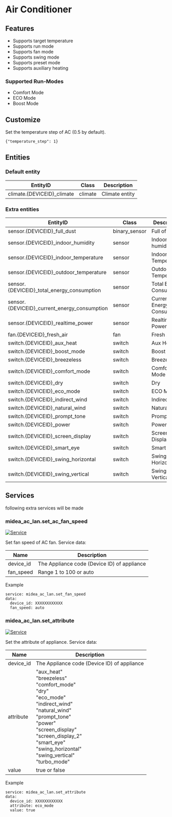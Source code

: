 # Air Conditioner
## Features
- Supports target temperature
- Supports run mode
- Supports fan mode
- Supports swing mode
- Supports preset mode
- Supports auxiliary heating

### Supported Run-Modes
- Comfort Mode
- ECO Mode
- Boost Mode

## Customize

Set the temperature step of AC (0.5 by default).

```
{"temperature_step": 1}
```

## Entities
### Default entity
EntityID | Class | Description
--- | --- | ---
climate.{DEVICEID}_climate | climate | Climate entity

### Extra entities

EntityID | Class | Description
--- | --- | ---
sensor.{DEVICEID}_full_dust | binary_sensor | Full of Dust
sensor.{DEVICEID}_indoor_humidity | sensor | Indoor humidity
sensor.{DEVICEID}_indoor_temperature | sensor | Indoor Temperature
sensor.{DEVICEID}_outdoor_temperature | sensor | Outdoor Temperature
sensor.{DEVICEID}_total_energy_consumption | sensor | Total Energy Consumption
sensor.{DEVICEID}_current_energy_consumption | sensor | Current Energy Consumption
sensor.{DEVICEID}_realtime_power | sensor | Realtime Power
fan.{DEVICEID}_fresh_air | fan | Fresh Air
switch.{DEVICEID}_aux_heat | switch | Aux Heating
switch.{DEVICEID}_boost_mode | switch | Boost Mode
switch.{DEVICEID}_breezeless | switch | Breezeless
switch.{DEVICEID}_comfort_mode | switch | Comfort Mode
switch.{DEVICEID}_dry | switch | Dry
switch.{DEVICEID}_eco_mode | switch | ECO Mode
switch.{DEVICEID}_indirect_wind | switch | Indirect Wind
switch.{DEVICEID}_natural_wind | switch | Natural Wind
switch.{DEVICEID}_prompt_tone | switch | Prompt Tone
switch.{DEVICEID}_power | switch | Power
switch.{DEVICEID}_screen_display | switch | Screen Display
switch.{DEVICEID}_smart_eye | switch | Smart Eye
switch.{DEVICEID}_swing_horizontal | switch | Swing Horizontal
switch.{DEVICEID}_swing_vertical | switch | Swing Vertical


## Services
following extra services will be made

### midea_ac_lan.set_ac_fan_speed

[![Service](https://my.home-assistant.io/badges/developer_call_service.svg)](https://my.home-assistant.io/redirect/developer_call_service/?service=midea_ac_lan.set_ac_fan_speed)

Set fan speed of AC fan. Service data:

Name | Description
--- | ---
device_id | The Appliance code (Device ID) of appliance
fan_speed | Range 1 to 100 or auto

Example
```
service: midea_ac_lan.set_fan_speed
data:
  device_id: XXXXXXXXXXXX
  fan_speed: auto
```

### midea_ac_lan.set_attribute

[![Service](https://my.home-assistant.io/badges/developer_call_service.svg)](https://my.home-assistant.io/redirect/developer_call_service/?service=midea_ac_lan.set_attribute)

Set the attribute of appliance. Service data:

Name | Description
--- | ---
device_id | The Appliance code (Device ID) of appliance
attribute | "aux_heat"<br/>"breezeless"<br/>"comfort_mode"<br/>"dry"<br/>"eco_mode"<br/>"indirect_wind"<br/>"natural_wind"<br/>"prompt_tone"<br/>"power"<br/>"screen_display"<br/>"screen_display_2"<br/>"smart_eye"<br/>"swing_horizontal"<br/>"swing_vertical"<br/>"turbo_mode"
value | true or false

Example
```
service: midea_ac_lan.set_attribute
data:
  device_id: XXXXXXXXXXXX
  attribute: eco_mode
  value: true
```

